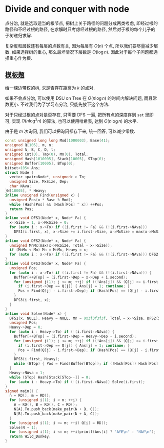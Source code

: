 # Divide and conquer with node

点分治, 就是选取适当的根节点, 把树上关于路径的问题分成两类考虑, 即经过根的路径和不经过根的路径, 在求解时只考虑经过根的路径, 然后对于根的每个儿子的子树递归求解.

复杂度和层数还有每层的点数有关, 因为每层有 $O(n)$ 个点, 所以我们要尽量减少层数. 如果选择树的重心, 那么最坏情况下层数是 $O(\log n)$. 因此对于每个子问题都选择重心作为根.

## [模板题](https://www.luogu.com.cn/problem/P3806)

给一棵边带权的树, 求是否存在距离为 $k$ 的点对.

如果不会点分治, 可以使用 DSU on Tree 在 $O(n\log n)$ 的时间内解决问题, 而且常数更小. 不过我们为了学习点分治, 只能先放下这个方法.

对于只经过根的点对是否存在, 只需要 DFS 一遍, 把所有点的深度存到 `set` 里即可, 实现 $O(n\log^2 n)$ 的算法, 也可以使用哈希表, 达到 $O(n\log n)$ 的水平.

由于是 $m$ 次询问, 我们可以把询问都存下来, 统一回答, 可以减少常数.

```cpp
const unsigned long long Mod(1000003), Base(41);
unsigned Q[105], m, n;
unsigned A, B, C, D, t;
unsigned Cnt(0), Tmp(0), Mn(0), Total;
unsigned Hash[1010005], Stack[10005], STop(0);
unsigned Buffer[10005], BTop(0);
bitset<105> Ans;
struct Node {
  vector <pair<Node*, unsigned> > To;
  unsigned Size, MxSize, Dep;
  char NAva;
}N[10005], * Heavy;
inline unsigned Find(unsigned x) {
  unsigned Pos(x * Base % Mod);
  while (Hash[Pos] && (Hash[Pos] ^ x)) ++Pos;
  return Pos;
}
inline void DFS1(Node* x, Node* Fa) {
  x->Size = 1, x->MxSize = 0;
  for (auto i : x->To) if ((i.first != Fa) && (!(i.first->NAva)))
    DFS1(i.first, x), x->Size += i.first->Size, x->MxSize = max(x->MxSize, i.first->Size);
}
inline void DFS2(Node* x, Node* Fa) {
  unsigned MnMx(max(x->MxSize, Total - x->Size));
  if (MnMx < Mn) Mn = MnMx, Heavy = x;
  for (auto i : x->To) if ((i.first != Fa) && (!(i.first->NAva))) DFS2(i.first, x);
}
inline void DFS3(Node* x, Node* Fa) {
  unsigned Pos;
  for (auto i : x->To) if ((i.first != Fa) && (!(i.first->NAva))) {
    Buffer[++BTop] = (i.first->Dep = x->Dep + i.second);
    for (unsigned j(1); j <= m; ++j) if ((!Ans[j]) && (Q[j] >= i.first->Dep)) {
      if (i.first->Dep == Q[j]) { Ans[j] = 1; continue; }
      Pos = Find(Q[j] - i.first->Dep); if (Hash[Pos] == (Q[j] - i.first->Dep)) Ans[j] = 1;
    }
    DFS3(i.first, x);
  }
}
inline void Solve(Node* x) {
  DFS1(x, NULL), Heavy = NULL, Mn = 0x3f3f3f3f, Total = x->Size, DFS2(x, NULL);
  unsigned Pos;
  Heavy->Dep = 0;
  for (auto i : Heavy->To) if (!(i.first->NAva)) {
    Buffer[++BTop] = (i.first->Dep = Heavy->Dep + i.second);
    for (unsigned j(1); j <= m; ++j) if ((!Ans[j]) && (Q[j] >= i.first->Dep)) {
      if (i.first->Dep == Q[j]) { Ans[j] = 1; continue; }
      Pos = Find(Q[j] - i.first->Dep); if (Hash[Pos] == (Q[j] - i.first->Dep)) Ans[j] = 1;
    }
    DFS3(i.first, Heavy);
    while (BTop) { Pos = Find(Buffer[BTop]); if (!Hash[Pos]) Hash[Pos] = Buffer[BTop], Stack[++STop] = Pos; --BTop; }
  }
  Heavy->NAva = 1;
  while (STop) Hash[Stack[STop--]] = 0;
  for (auto i : Heavy->To) if (!(i.first->NAva)) Solve(i.first);
}
signed main() {
  n = RD(), m = RD();
  for (unsigned i(1); i < n; ++i) {
    A = RD(), B = RD(), C = RD();
    N[A].To.push_back(make_pair(N + B, C));
    N[B].To.push_back(make_pair(N + A, C));
  }
  for (unsigned i(1); i <= m; ++i) Q[i] = RD();
  Solve(N + 1);
  for (unsigned i(1); i <= m; ++i)printf(Ans[i] ? "AYE\n" : "NAY\n");
  return Wild_Donkey;
}
```